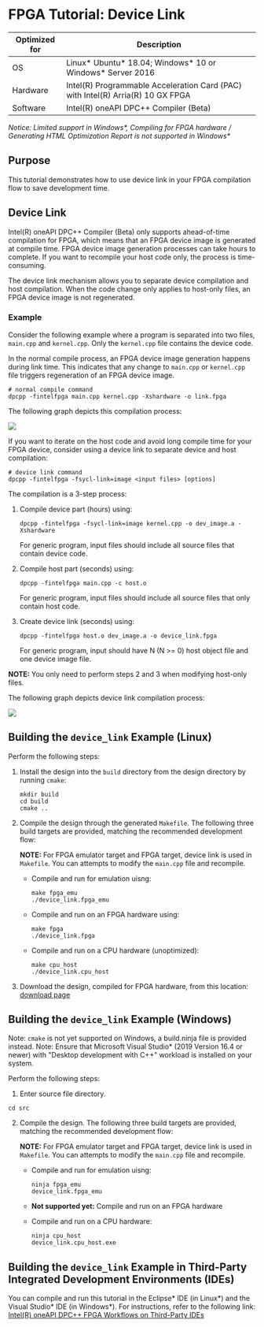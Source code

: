 # FPGA Tutorial: Device Link

| Optimized for                     | Description
---                                 |---
| OS                                | Linux* Ubuntu* 18.04; Windows* 10 or Windows* Server 2016
| Hardware                          | Intel(R) Programmable Acceleration Card (PAC) with Intel(R) Arria(R) 10 GX FPGA
| Software                          | Intel(R) oneAPI DPC++ Compiler (Beta) 

_Notice: Limited support in Windows*, Compiling for FPGA hardware / Generating HTML Optimization Report is not supported in Windows*_

## Purpose
This tutorial demonstrates how to use device link in your FPGA compilation flow to save development time.

## Device Link

Intel(R) oneAPI DPC++ Compiler (Beta) only supports ahead-of-time compilation for FPGA, which means that an FPGA device image is generated at compile time. FPGA device image generation processes can take hours to complete. If you want to recompile your host code only, the process is time-consuming.

The device link mechanism allows you to separate device compilation and host compilation. When the code change only applies to host-only files, an FPGA device image is not regenerated. 


### Example
Consider the following example where a program is separated into two files, `main.cpp` and `kernel.cpp`. Only the `kernel.cpp` file contains the device code. 

In the normal compile process, an FPGA device image generation happens during link time. This indicates that any change to `main.cpp` or `kernel.cpp` file triggers regeneration of an FPGA device image. 

```
# normal compile command
dpcpp -fintelfpga main.cpp kernel.cpp -Xshardware -o link.fpga
```

The following graph depicts this compilation process:

![](normal_compile.png)


If you want to iterate on the host code and avoid long compile time for your FPGA device, consider using a device link to separate device and host compilation:

```
# device link command
dpcpp -fintelfpga -fsycl-link=image <input files> [options]
```

The compilation is a 3-step process:

1. Compile device part (hours) using: 

   ```
   dpcpp -fintelfpga -fsycl-link=image kernel.cpp -o dev_image.a -Xshardware
   ```
   For generic program, input files should include all source files that contain device code.


2. Compile host part (seconds) using:
   
   ``` 
   dpcpp -fintelfpga main.cpp -c host.o
   ```
   For generic program, input files should include all source files that only contain host code.


3. Create device link (seconds) using:

   ```
   dpcpp -fintelfpga host.o dev_image.a -o device_link.fpga
   ```
   For generic program, input should have N (N >= 0) host object file and one device image file.

**NOTE:** You only need to perform steps 2 and 3 when modifying host-only files.

The following graph depicts device link compilation process:

![](device_link.png)



## Building the `device_link` Example (Linux)

Perform the following steps:
1. Install the design into the `build` directory from the design directory by running `cmake`:

   ```
   mkdir build
   cd build
   cmake ..
   ```

2. Compile the design through the generated `Makefile`. The following three build targets are provided, matching the recommended development flow:

   **NOTE:** For FPGA emulator target and FPGA target, device link is used in `Makefile`. You can attempts to modify the `main.cpp` file and recompile.

   * Compile and run for emulation uisng: 

      ```
      make fpga_emu
      ./device_link.fpga_emu 
      ```

   * Compile and run on an FPGA hardware using:    

     ```
     make fpga 
     ./device_link.fpga
     ```

   * Compile and run on a CPU hardware (unoptimized): 

     ```
     make cpu_host
     ./device_link.cpu_host
     ```
3. Download the design, compiled for FPGA hardware, from this location: [download page](https://www.intel.com/content/www/us/en/programmable/products/design-software/high-level-design/one-api-for-fpga-support.html)



## Building the `device_link` Example (Windows)

Note: `cmake` is not yet supported on Windows, a build.ninja file is provided instead. 
Note: Ensure that Microsoft Visual Studio* (2019 Version 16.4 or newer) with "Desktop development with C++" workload is installed on your system.

Perform the following steps:

1. Enter source file directory.

```
cd src
```

2. Compile the design. The following three build targets are provided, matching the recommended development flow:

   **NOTE:** For FPGA emulator target and FPGA target, device link is used in `Makefile`. You can attempts to modify the `main.cpp` file and recompile.

   * Compile and run for emulation uisng: 

      ```
      ninja fpga_emu
      device_link.fpga_emu 
      ```

   * **Not supported yet:**  Compile and run on an FPGA hardware

   * Compile and run on a CPU hardware: 

     ```
     ninja cpu_host
     device_link.cpu_host.exe
     ```

## Building the `device_link` Example in Third-Party Integrated Development Environments (IDEs)

You can compile and run this tutorial in the Eclipse* IDE (in Linux*) and the Visual Studio* IDE (in Windows*). For instructions, refer to the following link: [Intel(R) oneAPI DPC++ FPGA Workflows on Third-Party IDEs](https://software.intel.com/en-us/articles/intel-oneapi-dpcpp-fpga-workflow-on-ide)